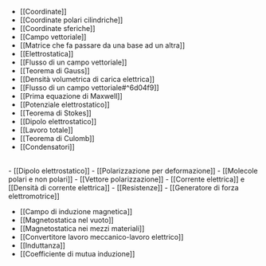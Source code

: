 - [[Coordinate]]
- [[Coordinate polari cilindriche]]
- [[Coordinate sferiche]]
- [[Campo vettoriale]]
- [[Matrice che fa passare da una base ad un altra]]
- [[Elettrostatica]]
- [[Flusso di un campo vettoriale]]
- [[Teorema di Gauss]]
- [[Densità volumetrica di carica elettrica]]
- [[Flusso di un campo vettoriale#^6d04f9]]
- [[Prima equazione di Maxwell]]
- [[Potenziale elettrostatico]]
- [[Teorema di Stokes]]
- [[Dipolo elettrostatico]]
- [[Lavoro totale]]
- [[Teorema di Culomb]]
- [[Condensatori]]
</br>
- [[Dipolo elettrostatico]]
- [[Polarizzazione per deformazione]]
- [[Molecole polari e non polari]]
- [[Vettore polarizzazione]]
- [[Corrente elettrica]] e [[Densità di corrente elettrica]]
- [[Resistenze]]
- [[Generatore di forza elettromotrice]]

- [[Campo di induzione magnetica]]
- [[Magnetostatica nel vuoto]]
- [[Magnetostatica nei mezzi materiali]]
- [[Convertitore lavoro meccanico-lavoro elettrico]]
- [[Induttanza]]
- [[Coefficiente di mutua induzione]]
